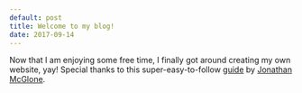 ```yaml
---
default: post
title: Welcome to my blog!
date: 2017-09-14
---
```


Now that I am enjoying some free time, I finally got around creating my own website, yay!
Special thanks to this super-easy-to-follow [guide](http://jmcglone.com/guides/github-pages/) by [Jonathan McGlone](http://jmcglone.com/).